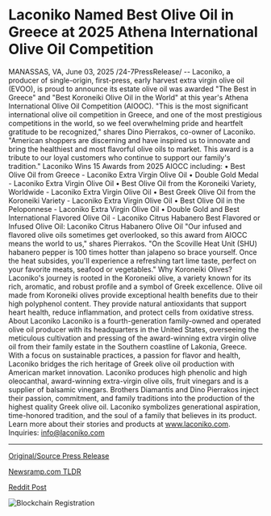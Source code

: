 # Laconiko Named Best Olive Oil in Greece at 2025 Athena International Olive Oil Competition

MANASSAS, VA, June 03, 2025 /24-7PressRelease/ -- Laconiko, a producer of single-origin, first-press, early harvest extra virgin olive oil (EVOO), is proud to announce its estate olive oil was awarded "The Best in Greece" and "Best Koroneiki Olive Oil in the World" at this year's Athena International Olive Oil Competition (AIOOC).   "This is the most significant international olive oil competition in Greece, and one of the most prestigious competitions in the world, so we feel overwhelming pride and heartfelt gratitude to be recognized," shares Dino Pierrakos, co-owner of Laconiko. "American shoppers are discerning and have inspired us to innovate and bring the healthiest and most flavorful olive oils to market. This award is a tribute to our loyal customers who continue to support our family's tradition."   Laconiko Wins 15 Awards from 2025 AIOCC including:  •	Best Olive Oil from Greece - Laconiko Extra Virgin Olive Oil •	Double Gold Medal - Laconiko Extra Virgin Olive Oil •	Best Olive Oil from the Koroneiki Variety, Worldwide - Laconiko Extra Virgin Olive Oil •	Best Greek Olive Oil from the Koroneiki Variety - Laconiko Extra Virgin Olive Oil •	Best Olive Oil in the Peloponnese - Laconiko Extra Virgin Olive Oil •	Double Gold and Best International Flavored Olive Oil - Laconiko Citrus Habanero  Best Flavored or Infused Olive Oil: Laconiko Citrus Habanero Olive Oil "Our infused and flavored olive oils sometimes get overlooked, so this award from AIOCC means the world to us," shares Pierrakos. "On the Scoville Heat Unit (SHU) habanero pepper is 100 times hotter than jalapeno so brace yourself. Once the heat subsides, you'll experience a refreshing tart lime taste, perfect on your favorite meats, seafood or vegetables."   Why Koroneiki Olives?  Laconiko's journey is rooted in the Koroneiki olive, a variety known for its rich, aromatic, and robust profile and a symbol of Greek excellence. Olive oil made from Koroneiki olives provide exceptional health benefits due to their high polyphenol content. They provide natural antioxidants that support heart health, reduce inflammation, and protect cells from oxidative stress.  About Laconiko Laconiko is a fourth-generation family-owned and operated olive oil producer with its headquarters in the United States, overseeing the meticulous cultivation and pressing of the award-winning extra virgin olive oil from their family estate in the Southern coastline of Lakonia, Greece.  With a focus on sustainable practices, a passion for flavor and health, Laconiko bridges the rich heritage of Greek olive oil production with American market innovation. Laconiko produces high phenolic and high oleocanthal, award-winning extra-virgin olive oils, fruit vinegars and is a supplier of balsamic vinegars.   Brothers Diamantis and Dino Pierrakos inject their passion, commitment, and family traditions into the production of the highest quality Greek olive oil. Laconiko symbolizes generational aspiration, time-honored tradition, and the soul of a family that believes in its product. Learn more about their stories and products at www.laconiko.com.  Inquiries: info@laconiko.com 

---

[Original/Source Press Release](https://www.24-7pressrelease.com/press-release/523428/laconiko-named-best-olive-oil-in-greece-at-2025-athena-international-olive-oil-competition)
                    

[Newsramp.com TLDR](https://newsramp.com/curated-news/laconiko-olive-oil-wins-top-honors-at-international-competition/c28d0839bee2989b5a1e3aebb60d84e8) 

 



[Reddit Post](https://www.reddit.com/r/newsramp/comments/1l25sdg/laconiko_olive_oil_wins_top_honors_at/) 



![Blockchain Registration](https://cdn.newsramp.app/24-7PressRelease/qrcode/256/3/larkXjHe.webp)